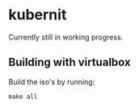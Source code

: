 # kubernit

Currently still in working progress.

## Building with virtualbox

Build the iso's by running:

```
make all
```
